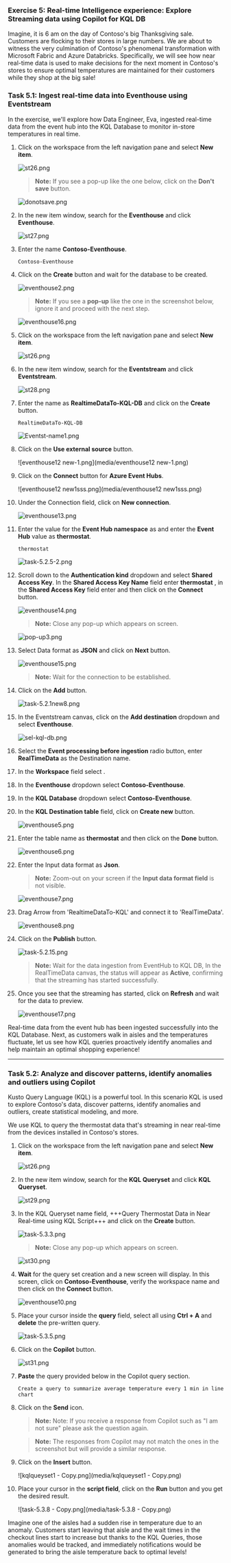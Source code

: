 
### Exercise 5: Real-time Intelligence experience: Explore Streaming data using Copilot for KQL DB

Imagine, it is 6 am on the day of Contoso's big Thanksgiving sale. Customers are flocking to their stores in large numbers. We are about to witness the very culmination of Contoso's phenomenal transformation with Microsoft Fabric and Azure Databricks. Specifically, we will see how near real-time data is used to make decisions for the next moment in Contoso's stores to ensure optimal temperatures are maintained for their customers while they shop at the big sale!

### Task 5.1: Ingest real-time data into Eventhouse using Eventstream
In the exercise, we'll explore how Data Engineer, Eva, ingested real-time data from the event hub into the KQL Database to monitor in-store temperatures in real time. 

1.  Click on the **<inject key= "WorkspaceName" enableCopy="false"/>** workspace from the left navigation pane and select **New item**.

    ![st26.png](media/st26.png)

    >**Note:** If you see a pop-up like the one below, click on the **Don't save** button.

    ![donotsave.png](media/donotsave.png) 

2. In the new item window, search for the **Eventhouse** and click **Eventhouse**.

    ![st27.png](media/st27.png)

3. Enter the name **Contoso-Eventhouse**.

    ```
    Contoso-Eventhouse
    ```

4. Click on the **Create** button and wait for the database to be created.

    ![eventhouse2.png](media/eventhouse2.png)

    >**Note:** If you see a **pop-up** like the one in the screenshot below, ignore it and proceed with the next step.

    ![eventhouse16.png](media/eventhouse16.png)

5. Click on the **<inject key= "WorkspaceName" enableCopy="false"/>**  workspace from the left navigation pane and select **New item**.

    ![st26.png](media/st26.png)

6. In the new item window, search for the **Eventstream** and click **Eventstream**.

    ![st28.png](media/st28.png)

7. Enter the name as **RealtimeDataTo-KQL-DB** and click on the **Create** button.

    ```
    RealtimeDataTo-KQL-DB
    ```

    ![Eventst-name1.png](media/Eventst-name1.png)

8. Click on the **Use external source** button.

    ![eventhouse12 new-1.png](media/eventhouse12 new-1.png)

9. Click on the **Connect** button for **Azure Event Hubs**.

    ![eventhouse12 new1sss.png](media/eventhouse12 new1sss.png)

10. Under the Connection field, click on **New connection**.

    ![eventhouse13.png](media/eventhouse13.png)

11. Enter the value for the **Event Hub namespace** as **<inject key= "namespaces_adx_thermostat" enableCopy="true"/>**  and enter the **Event Hub** value as **thermostat**.

    ```
    thermostat
    ```

    ![task-5.2.5-2.png](media/task-5.2.5-2.png)

12. Scroll down to the **Authentication kind** dropdown and select **Shared Access Key**. In the **Shared Access Key Name** field enter **thermostat** , in the **Shared Access Key** field enter **<inject key= "eventHubPolicyPrimaryKey" enableCopy="true"/>** and then click on the **Connect** button.

    ![eventhouse14.png](media/eventhouse14.png)

    >**Note:** Close any pop-up which appears on screen.

    ![pop-up3.png](media/pop-up3.png)

13. Select Data format as **JSON** and click on **Next** button.

    ![eventhouse15.png](media/eventhouse15.png)

    >**Note:** Wait for the connection to be established.

14. Click on the **Add** button.

    ![task-5.2.1new8.png](media/task-5.2.1new8.png)

15. In the Eventstream canvas, click on the **Add destination** dropdown and select **Eventhouse**.

    ![sel-kql-db.png](media/sel-kql-db.png)

16. Select the **Event processing before ingestion** radio button, enter **RealTimeData** as the Destination name.

17. In the **Workspace** field select **<inject key= "WorkspaceName" enableCopy="false"/>**. 

18. In the **Eventhouse** dropdown select **Contoso-Eventhouse**.

18. In the **KQL Database** dropdown select **Contoso-Eventhouse**.

19. In the **KQL Destination table** field, click on **Create new** button.

    ![eventhouse5.png](media/eventhouse5.png)

20. Enter the table name as **thermostat** and then click on the **Done** button.

    ![eventhouse6.png](media/eventhouse6.png)

21. Enter the Input data format as **Json**.

    >**Note:** Zoom-out on your screen if the **Input data format field** is not visible.

    ![eventhouse7.png](media/eventhouse7.png)

22. Drag Arrow from 'RealtimeDataTo-KQL' and connect it to 'RealTimeData'.

    ![eventhouse8.png](media/eventhouse8.png)

23. Click on the **Publish** button.

    ![task-5.2.15.png](media/task-5.2.15.png)

    >**Note:** Wait for the data ingestion from EventHub to KQL DB, In the RealTimeData canvas, the status will appear as **Active**, confirming that the streaming has started successfully.

24. Once you see that the streaming has started, click on **Refresh** and wait for the data to preview.

    ![eventhouse17.png](media/eventhouse17.png)

Real-time data from the event hub has been ingested successfully into the KQL Database. Next, as customers walk in aisles and the temperatures fluctuate, let us see how KQL queries proactively identify anomalies and help maintain an optimal shopping experience!

---

### Task 5.2: Analyze and discover patterns, identify anomalies and outliers using Copilot

Kusto Query Language (KQL) is a powerful tool. In this scenario KQL is used to explore Contoso's data, discover patterns, identify anomalies and outliers, create statistical modeling, and more.

We use KQL to query the thermostat data that's streaming in near real-time from the devices installed in Contoso's stores.

1. Click on the **<inject key= "WorkspaceName" enableCopy="false"/>** workspace from the left navigation pane and select **New item**.

    ![st26.png](media/st26.png)

2. In the new item window, search for the **KQL Queryset** and click **KQL Queryset**.

    ![st29.png](media/st29.png)

4. In the KQL Queryset name field, +++Query Thermostat Data in Near Real-time using KQL Script+++ and click on the **Create** button.

    ![task-5.3.3.png](media/task-5.3.3.png)

    >**Note:** Close any pop-up which appears on screen.

    ![st30.png](media/st30.png)

5. **Wait** for the query set creation and a new screen will display. In this screen, click on **Contoso-Eventhouse**, verify the workspace name and then click on the **Connect** button.

    ![eventhouse10.png](media/eventhouse10.png)

6. Place your cursor inside the **query** field, select all using **Ctrl + A** and **delete** the pre-written query.

    ![task-5.3.5.png](media/task-5.3.5.png)

7. Click on the **Copilot** button.

    ![st31.png](media/st31.png)

8. **Paste** the query provided below in the Copilot query section.

    ```
    Create a query to summarize average temperature every 1 min in line chart
    ```

9. Click on the **Send** icon.

    >**Note:** Note: If you receive a response from Copilot such as "I am not sure" please ask the question again.

    >**Note:** The responses from Copilot may not match the ones in the screenshot but will provide a similar response. 

10. Click on the **Insert** button.

    ![kqlqueyset1 - Copy.png](media/kqlqueyset1 - Copy.png)

11. Place your cursor in the **script field**, click on the **Run** button and you get the desired result.

    ![task-5.3.8 - Copy.png](media/task-5.3.8 - Copy.png)


Imagine one of the aisles had a sudden rise in temperature due to an anomaly. Customers start leaving that aisle and the wait times in the checkout lines start to increase but thanks to the KQL Queries, those anomalies would be tracked, and immediately notifications would be generated to bring the aisle temperature back to optimal levels! 
